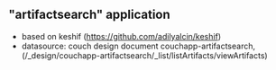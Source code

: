 ## "artifactsearch" application

* based on keshif (https://github.com/adilyalcin/keshif)
* datasource: couch design document couchapp-artifactsearch, (/_design/couchapp-artifactsearch/_list/listArtifacts/viewArtifacts)


